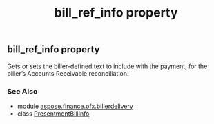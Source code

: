﻿---
title: bill_ref_info property
second_title: Aspose.Finance for Python via .NET API References
description: 
type: docs
weight: 100
url: /python-net/aspose.finance.ofx.billerdelivery/presentmentbillinfo/bill_ref_info/
is_root: false
---

## bill_ref_info property


Gets or sets the biller-defined text to include with the payment, for the biller’s Accounts Receivable reconciliation.

### See Also
* module [aspose.finance.ofx.billerdelivery](../../)
* class [PresentmentBillInfo](/finance/python-net/aspose.finance.ofx.billerdelivery/presentmentbillinfo)
